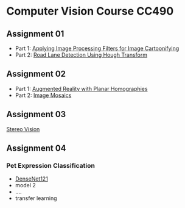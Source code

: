 # Computer Vision Course CC490

## Assignment 01

- Part 1: [Applying Image Processing Filters for Image Cartoonifying](Assignment01/cartoonifying.ipynb)
- Part 2: [Road Lane Detection Using Hough Transform](Assignment01/lane_detection.ipynb)

## Assignment 02

- Part 1: [Augmented Reality with Planar Homographies](Assignment02/AR.ipynb)
- Part 2: [Image Mosaics](Assignment02/image-stitcher.ipynb)


## Assignment 03

[Stereo Vision](Assignment03/stereo.ipynb)

## Assignment 04
### Pet Expression Classification

- [DenseNet121](Assignment04/densenet_pet_classification.ipynb)
- model 2
- ....
- transfer learning